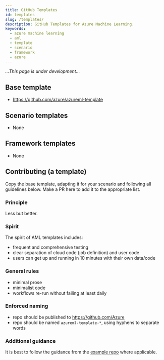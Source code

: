 ```yaml
---
title: GitHub Templates
id: templates
slug: /templates/
description: GitHub Templates for Azure Machine Learning.
keywords:
  - azure machine learning
  - aml
  - template
  - scenario
  - framework
  - azure
---
```


_...This page is under development..._

## Base template

- https://github.com/azure/azureml-template

## Scenario templates

- None

## Framework templates

- None

## Contributing (a template)

Copy the base template, adapting it for your scenario and following all guidelines below. Make a PR here to add it to the appropriate list.

### Principle

Less but better.

### Spirit

The spirit of AML templates includes:

- frequent and comprehensive testing
- clear separation of cloud code (job definition) and user code
- users can get up and running in 10 minutes with their own data/code

### General rules

- minimal prose
- minimalist code
- workflows re-run without failing at least daily

### Enforced naming

- repo should be published to https://github.com/Azure
- repo should be named `azureml-template-*`, using hyphens to separate words

### Additional guidance

It is best to follow the guidance from the [example repo](https://github.com/Azure/azureml-examples) where applicable.
